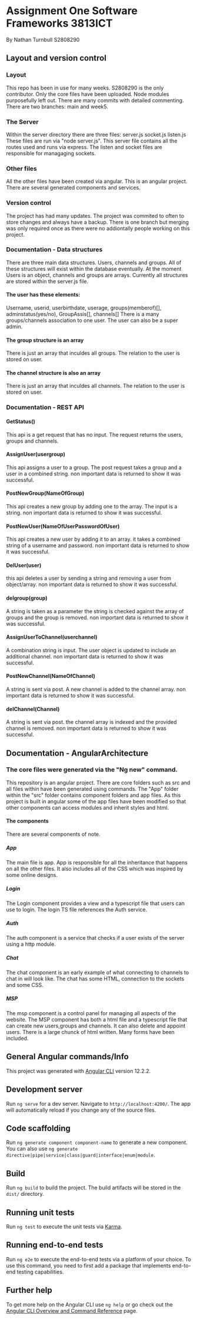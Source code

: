 # Assignment One Software Frameworks 3813ICT
By Nathan Turnbull S2808290

## Layout and version control
### Layout 
This repo has been in use for many weeks. S2808290 is the only contributor. Only the core files have been uploaded. Node modules purposefully left out. There are many commits with detailed commenting. There are two branches: main and week5.
###  The Server
Within the server directory there are three files:
server.js
socket.js
listen.js
These files are run via "node server.js". This server file contains all the routes used and runs via express. The listen and socket files are responsible for managaging sockets.
### Other files
All the other files have been created via angular. This is an angular project. There are several generated components and services.
### Version control
The project has had many updates. The project was commited to often to store changes and always have a backup. There is one branch but merging was only required once as there were no addiontally people working on this project.

### Documentation - Data structures
There are three main data structures. Users, channels and groups. All of these structures will exist within the database eventually. At the moment Users is an object, channels and groups are arrays. Currently all structures are stored within the server.js file.
#### The user has these elements: 
Username, userid, userbirthdate, userage, groups(memberof)[], adminstatus(yes/no), GroupAssis[], channels[] 
There is a many groups/channels association to one user. The user can also be a super admin.
#### The group structure is an array
There is just an array that inculdes all groups. The relation to the user is stored on user.
#### The channel structure is also an array
There is just an array that inculdes all channels. The relation to the user is stored on user.

### Documentation - REST API

#### GetStatus()
This api is a get request that has no input. The request returns the users, groups and channels.
#### AssignUser(usergroup)
This api assigns a user to a group. The post request takes a group and a user in a combined string. non important data is returned to show it was successful.
#### PostNewGroup(NameOfGroup)
This api creates a new group by adding one to the array. The input is a string.  non important data is returned to show it was successful.
#### PostNewUser(NameOfUserPasswordOfUser)
This api creates a new user by adding it to an array. it takes a combined string of a username and password. non important data is returned to show it was successful.
#### DelUser(user)
this api deletes a user by sending a string and removing a user from object/array. non important data is returned to show it was successful.
#### delgroup(group)
A string is taken as a parameter the string is checked against the array of groups and the group is removed. non important data is returned to show it was successful.
#### AssignUserToChannel(userchannel)
A combination string is input. The user object is updated to include an additional channel. non important data is returned to show it was successful.
#### PostNewChannel(NameOfChannel)
A string is sent via post. A new channel is added to the channel array. non important data is returned to show it was successful.
#### delChannel(Channel)
A string is sent via post. the channel array is indexed and the provided channel is removed. non important data is returned to show it was successful.

## Documentation - AngularArchitecture
### The core files were generated via the "Ng new" command.
This repository is an angular project. There are core folders such as src and all files within have been generated using commands. The "App" folder within the "src" folder contains component folders and app files. As this project is built in angular some of the app files have been modified so that other components can access modules and inherit styles and html.
#### The components
There are several components of note. 
##### App
The main file is app. App is responsible for all the inheritance that happens on all the other files. It also includes all of the CSS which was inspired by some online designs.
##### Login
The Login component provides a view and a typescript file that users can use to login. The login TS file references the Auth service.
##### Auth
The auth component is a service that checks if a user exists of the server using a http module.
##### Chat
The chat component is an early example of what connecting to channels to chat in will look like.
The chat has some HTML, connection to the sockets and some CSS.
##### MSP 
The msp component is a control panel for managing all aspects of the website. The MSP component has both a html file and a typescript file that can create new users,groups and channels. It can also delete and appoint users.
There is a large chunck of html written. Many forms have been included.




## General Angular commands/Info

This project was generated with [Angular CLI](https://github.com/angular/angular-cli) version 12.2.2.

## Development server

Run `ng serve` for a dev server. Navigate to `http://localhost:4200/`. The app will automatically reload if you change any of the source files.

## Code scaffolding

Run `ng generate component component-name` to generate a new component. You can also use `ng generate directive|pipe|service|class|guard|interface|enum|module`.

## Build

Run `ng build` to build the project. The build artifacts will be stored in the `dist/` directory.

## Running unit tests

Run `ng test` to execute the unit tests via [Karma](https://karma-runner.github.io).

## Running end-to-end tests

Run `ng e2e` to execute the end-to-end tests via a platform of your choice. To use this command, you need to first add a package that implements end-to-end testing capabilities.

## Further help

To get more help on the Angular CLI use `ng help` or go check out the [Angular CLI Overview and Command Reference](https://angular.io/cli) page.
